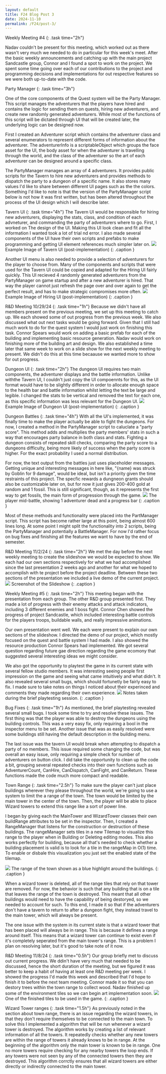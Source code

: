 ```yaml
---
layout: default
title: F24 Blog Post 3
date: 2024-11-10
permalink: /F24/post-3/
---
```


Weekly Meeting #4
{: .task time="2h"}
<p>
Nadav couldn't be present for this meeting, which worked out as there wasn't very much we needed to do in
particular for this week's meet. After the basic weekly announcements and catching up with the main project
Sandcastle group, Connor and I found a spot to work on the project. We spent some time going over each of our
contributions to the project and programming decisions and implementations for out respective features so we
were both up-to-date with the code.
</p>



Party Manager
{: .task time="3h"}
<p>
One of the core components of the Quest system will be the Party Manager. This script manages the adventurers
that the players have hired and contains the logic for sending them on quests, hiring new adventurers, and
create new randomly generated adventurers. While most of the functions of this script will be dictated through
UI that will be created later, the underlying logic can be designed now.
</p>
<p>
First I created an Adventurer script which contains the adventurer class and several enumerators to represent
different forms of information about the adventurer. The adventurerInfo is a scriptableObject which groups the
face asset for the UI, the body asset for when the adventurer is travelling through the world, and the class of
the adventurer so the art of each adventurer can be designed around a specific class.
</p>
<div class="code" href="{{site.baseurl}}/assets/F24/post-3/Scripts/Adventurer.cs"></div>
<p>
The PartyManager manages an array of 4 adventurers. It provides public scripts for the Tavern to hire new
adventurers and provides methods to dispatch the party to a dungeon of a specific name. It also stores many
values I'd like to share between different UI pages such as the the colors. Something I'd like to note is that
the version of the PartyManager script below is not how it was first written, but has been altered throughout
the process of the UI design which I will describe later.
</p>
<div class="code" href="{{site.baseurl}}/assets/F24/post-3/Scripts/PartyManager.cs"></div>



Tavern UI
{: .task time="4h"}
The Tavern UI would be responsible for hiring new adventurers, displaying the stats, class, and condition of
each advneturer, and commanding the party of adventurers where to go. First, I worked on The design of the UI.
Making this UI look clean and fit all the information I wanted took a lot of trial nd error. I also made several
components of the UI have their own scripts and prefabs to make programming and getting UI element references
much simpler later on.
<img src="{{site.baseurl}}/assets/F24/post-3/Images/TavernUI.png" />
Example Image of Tavern UI (post-implementation)
{: .caption }

Another UI menu is also needed to provide a selection of adventurers for the player to choose from. Many of the
components and scripts that were used for the Tavern UI could be copied and adapted for the Hiring UI fairly
quickly. This UI recieved 4 randomly generated adventurers from the PartyManager on game startup and after a new
adventurer is hired. That way the player cannot just refresh the page over and over again to get the perfect
result, and has to make strategic compromises more often.
<img src="{{site.baseurl}}/assets/F24/post-3/Images/HiringUI.png" />
Example Image of Hiring UI (post-implementation)
{: .caption }



R&D Meeting 10/29/24
{: .task time="1h"}
Because we didn't have all members present on the previous meeting, we set up this meeting to catch up. We each
showed some of out progress from the previous week. We also discussed what out next tasks would be going
forward. Given that I still had much work to do for the quest system I would just work on finishing this task.
Connor Spears would work on adding a basic prefab for each of the building and implementing basic resource
generation. Nadav would work on finishing more of the building art and design. We also established a time later
that same week to work on a slide show for the next weekly meeting to present. We didn't do this at this time
becaause we wanted more to show for out progress.



Dungeon UI
{: .task time="2h"}
The dungeon UI requires two main components, the adventurer displays and the battle information. Unlike withthe
Tavern UI, I couldn't just copy the UI compoennts for this, as the UI format would have to be slightly different
in order to allocate enough space to the health bar and battle information whilst letting the text be large and
legible. I changed the stats to be vertical and removed the text for each one, as this specific information was
less relevant for the Dungeon UI.
<img src="{{site.baseurl}}/assets/F24/post-3/Images/DungeonUI.png" />
Example Image of Dungeon UI (post-implementation)
{: .caption }



Dungeon Battles
{: .task time="4h"}
With all the UI's implemented, it was finally time to make the player actually be able to fight the dungeons.
For now, I created a method in the PartyManager script to caluclate a "party score". This method adds and
multiplies the party members' stats in such a way that encourages party balance in both class and stats.
Fighting a dungeon consists of repeated skill checks, comparing the party score to a dungeons difficulty, being
more likely of success when the party score is higher. For the exact probability I used a normal distribution.
<div class="code" href="{{site.baseurl}}/assets/F24/post-3/Scripts/PartyCheck.cs"></div>

For now, the text output from the battles just uses placeholder messages. Getting unique and interesting
messages in here like, "{name} was struck by Goblin for 9 damage", would be ideal, but isn't a priority given
the time restraints of this project. The specfic rewards a dungneon grants should also be customizable later on,
but for now it just gives 200-400 gold at random and 1 fossil. This is still significant, though, as it
represents the first way to get fossils, the main form of progression through the game.
<img src="{{site.baseurl}}/assets/F24/post-3/Images/BattleImage.png" />
The player mid-battle, showing 1 adventurer dead and a progress bar
{: .caption }

Most of these methods and functionality were placed into the PartManager script. This script has become rather
large at this point, being almost 600 lines long. At some point I might split the functionality into 2 scripts,
being the PartyManager and potentially a BattleManager. For now I'd rather focus on bug fixes and finishing all
the features we want to have by the end of semester.
<div class="code" href="{{site.baseurl}}/assets/F24/post-3/Scripts/PartyManager(1).cs"></div>



R&D Meeting 11/2/24
{: .task time="2h"}
We met the day before the next weekly meeting to create the slideshow we would be expected to show. We each had
our own sections respectively for what we had accomplished since the last presentation 2 weeks ago and another
for what we hoped to accomplish with te project before the project deadline. Between these two sections of the
presentation we included a live demo of the current project.
<img src="{{site.baseurl}}/assets/F24/post-3/Images/Slideshow.png" />
Screenshot of the Slideshow
{: .caption }



Weekly Meeting #5
{: .task time="2h"}
This meeting began with the presentation from each group. The other R&D group presented first. They made a lot
of progress with their enemy attacks and attack indicators, including 3 different enemies and 1 boss fight.
Connor Chen showed the progress of project Sandcastle, which included interesting battle controls for the
players troops, buildable walls, and really impressive animations.

Our own presentation went well. We each were present to explain our own sections of the slideshow. I directed
the demo of our project, which mostly focused on the quest and battle system I had made. I also showed the
resource production Connor Spears had implemented. We got several question regarding future gae direction
regarding the game ecomony that suggested several interesting ideas we might consider.

We also got the opportunity to playtest the game in its current state with several fellow studio members. It was
interesting seeing people first impression on the game and seeing what came intuitively and what didn't. It also
revealed several small bugs, which should fortunetly be fairly easy to fix. I made sure to take notes on things
I noticed about their experinced and comments they made regarding their own experience.
<img src="{{site.baseurl}}/assets/F24/post-3/Images/PlayTestNotes.png" />
Notes taken during the brief playtesting session.
{: .caption }



Bug Fixes
{: .task time="1h"}
As mentioned, the brief playtesting revealed several small bugs. I took some time to try and resolve these
issues. The first thing was that the player was able to destroy the dungeons using the building controls. This
was a very easy fix, only requiring a bool in the inspector menu to be set. Another issue that was as easily
resolved were some buildings still having the default description in the building menu.

The last issue was the tavern UI would break when attempting to dispatch a party of no members. This issue
required some changing the code, but was overall an easy issue, only requiring a simple check for number of
adventurers on button click. I did take the opportunity to clean up the code a bit, grouping several repeated
checks into their own functions such as AdventurerCount, CanHire, CanDispatch, CanFight, and CanReturn. These
functions made the code much more compact and readable.
<div class="code" href="{{site.baseurl}}/assets/F24/post-3/Scripts/PartyManager(2).cs"></div>



Town Range
{: .task time="2.5h"}
To make sure the player can't just place buildings wherever they please throughout the world, we're going to use
a system to limit the a range of the town. The town would be limited by the main tower in the center of the
town. Then, the player will be able to place Wizard towers to extend this range like a sort of power line.

I began by giving each the MainTower and WizardTower classes their own buildRange attributes to be set in the
inspector. Then, I created a RangeManager that listens for the construction or destruction of these buildings.
The rangeManager sets tiles in a new Tilemap to visualize this range to the player when in Building or Deleting
editing modes. This also works perfectly for building, because all that's needed to check whether a building
placement is valid is to look for a tile in the rangeMap in O(1) time. To enable or disbale this visualization
you just set the enabled state of the tilemap.
<div class="code" href="{{site.baseurl}}/assets/F24/post-3/Scripts/RangeManager.cs"></div>
<img src="{{site.baseurl}}/assets/F24/post-3/Images/TownRange.png" />
The range of the town shown as a blue highlight around the buildings.
{: .caption }

When a wizard tower is deleted, all of the range tiles that rely on that tower are removed. For now, the
behavior is such that any building that is on a tile that leaves the range of the town is destroyed. This meant
that all other buildings would need to have the capability of being destoryed, so we needed to account for such.
To this end, I made it so that if the adventurers don't have a tavern to return to after a dungeon fight, they
instead travel to the main tower, which will always be present.

The one issue with the system in its current state is that a wizard tower that has been placed will always be in
range. This is because it defines a range around itself. This means that a wizard tower can continue to exist
even if it's completely seperated from the main tower's range. This is a problem I plan on resolving later, but
it's good to take note of it now.



R&D Meeting 11/8/24
{: .task time="0.5h"}
Our group briefly met to discuss out current progress. We ddin't have very much that needed to be discussed,
hence the short duration of the meeting, but we figured it was better to keep a habit of having at least one R&D
meeting per week. I showed the progress I'd made this week and described that I'd hope to finish it to before
the next team meeting. Connor made it so that you can destory trees within the town range to collect wood. Nadav
finished up some of the environment tiles so we can begin art implementation soon.
<img src="{{site.baseurl}}/assets/F24/post-3/Images/TileArt.png" />
One of the finished tiles to be used in the game.
{: .caption }



Wizard Tower ranges
{: .task time="1.5h"}
As previously noted in the section about town range, there is an issue regarding the wizard towers, in that they
don't require themselves to be connected to the main town. To solve this I implemented a algorithm that will be
run whenever a wizard tower is destroyed. The algorithm works by creating a list of relevant information of all
the towers. It repeatedly checks whether any new towers are within the range of towers it already knows to be in
range. At the beginning of the algorithm only the main tower is known to be in range. One no more towers require
checking for any nearby towers the loop ends. If any towers were not seen by any of the connected towers then
they are destroyed. This algorithm corrctly ensures that all wizard towers are either directly or indirectly
connected to the main tower.
<div class="code" href="{{site.baseurl}}/assets/F24/post-3/Scripts/WizardTowerAlgorithm.cs"></div>